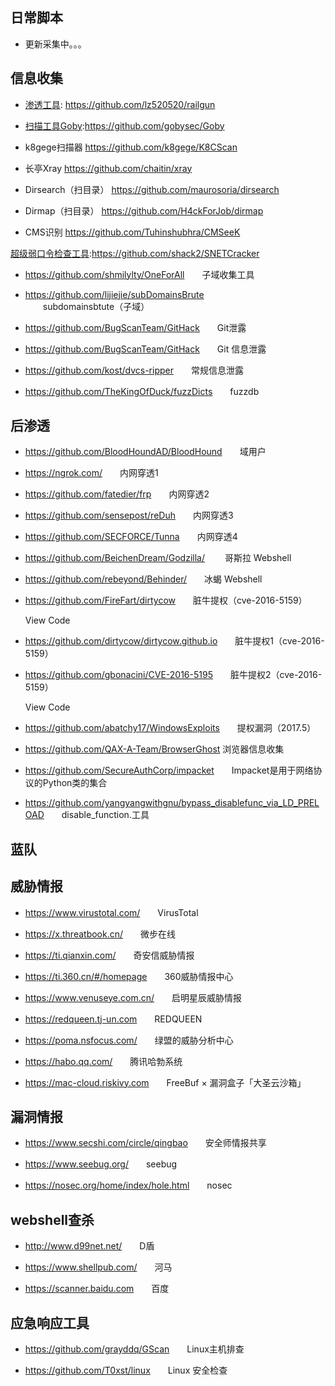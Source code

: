 <html>
<body marginheight="0"><h2>日常脚本</h2>
<ul>
<li>更新采集中。。。</li>
</ul>
<h2>信息收集</h2>
<ul>
<li><p><a href="https://github.com/lz520520/railgun">渗透工具</a>: <a href="https://github.com/lz520520/railgun">https://github.com/lz520520/railgun</a></p>
</li>
<li><p><a href="https://github.com/gobysec/Goby">扫描工具Goby</a>:<a href="https://github.com/gobysec/Goby">https://github.com/gobysec/Goby</a></p>
</li>
<li><p>k8gege扫描器 <a href="https://github.com/k8gege/K8CScan">https://github.com/k8gege/K8CScan</a>　　</p>
</li>
<li><p>长亭Xray <a href="https://github.com/chaitin/xray">https://github.com/chaitin/xray</a>　　</p>
</li>
<li><p>Dirsearch（扫目录） <a href="https://github.com/maurosoria/dirsearch">https://github.com/maurosoria/dirsearch</a>　　</p>
</li>
<li><p>Dirmap（扫目录） <a href="https://github.com/H4ckForJob/dirmap">https://github.com/H4ckForJob/dirmap</a>　　</p>
</li>
<li><p>CMS识别 <a href="https://github.com/Tuhinshubhra/CMSeeK">https://github.com/Tuhinshubhra/CMSeeK</a>　　</p>
</li>
</ul>
<p><a href="https://github.com/shack2/SNETCracker">超级弱口令检查工具</a>:<a href="https://github.com/shack2/SNETCracker">https://github.com/shack2/SNETCracker</a>　　


</p>
<ul>
<li><p><a href="https://github.com/shmilylty/OneForAll">https://github.com/shmilylty/OneForAll</a>　　子域收集工具</p>
</li>
<li><p><a href="https://github.com/lijiejie/subDomainsBrute">https://github.com/lijiejie/subDomainsBrute</a>　　subdomainsbtute（子域）</p>
</li>
</ul>
<ul>
<li><p><a href="https://github.com/BugScanTeam/GitHack">https://github.com/BugScanTeam/GitHack</a>　　Git泄露</p>
</li>
<li><p><a href="https://github.com/BugScanTeam/GitHack">https://github.com/BugScanTeam/GitHack</a>　　Git 信息泄露</p>
</li>
<li><p><a href="https://github.com/kost/dvcs-ripper">https://github.com/kost/dvcs-ripper</a>　　常规信息泄露</p>
</li>
</ul>
<ul>
<li><a href="https://github.com/TheKingOfDuck/fuzzDicts">https://github.com/TheKingOfDuck/fuzzDicts</a>　　fuzzdb</li>
</ul>
<h2>后渗透</h2>
<ul>
<li><p><a href="https://github.com/BloodHoundAD/BloodHound">https://github.com/BloodHoundAD/BloodHound</a>　　域用户</p>
</li>
<li><p><a href="https://ngrok.com/">https://ngrok.com/</a>　　内网穿透1</p>
</li>
<li><p><a href="https://github.com/fatedier/frp">https://github.com/fatedier/frp</a>　　内网穿透2</p>
</li>
<li><p><a href="https://github.com/sensepost/reDuh">https://github.com/sensepost/reDuh</a>　　内网穿透3</p>
</li>
<li><p><a href="https://github.com/SECFORCE/Tunna">https://github.com/SECFORCE/Tunna</a>　　内网穿透4</p>
</li>
<li><p><a href="https://github.com/BeichenDream/Godzilla/">https://github.com/BeichenDream/Godzilla/</a> 　　哥斯拉 Webshell</p>
</li>
<li><p><a href="https://github.com/rebeyond/Behinder/">https://github.com/rebeyond/Behinder/</a>　　冰蝎 Webshell</p>
</li>
<li><p><a href="https://github.com/FireFart/dirtycow">https://github.com/FireFart/dirtycow</a>　　脏牛提权（cve-2016-5159）</p>
<p>View Code</p>
</li>
<li><p><a href="https://github.com/dirtycow/dirtycow.github.io">https://github.com/dirtycow/dirtycow.github.io</a>　　脏牛提权1（cve-2016-5159）</p>
</li>
<li><p><a href="https://github.com/gbonacini/CVE-2016-5195">https://github.com/gbonacini/CVE-2016-5195</a>　　脏牛提权2（cve-2016-5159）</p>
<p>View Code</p>
</li>
<li><p><a href="https://github.com/abatchy17/WindowsExploits">https://github.com/abatchy17/WindowsExploits</a>　　提权漏洞（2017.5）</p>
</li>
<li><p><a href="https://github.com/QAX-A-Team/BrowserGhost">https://github.com/QAX-A-Team/BrowserGhost</a>      浏览器信息收集</p>
</li>
<li><p><a href="https://github.com/SecureAuthCorp/impacket">https://github.com/SecureAuthCorp/impacket</a>　　Impacket是用于网络协议的Python类的集合</p>
</li>
<li><p><a href="https://github.com/yangyangwithgnu/bypass_disablefunc_via_LD_PRELOAD">https://github.com/yangyangwithgnu/bypass_disablefunc_via_LD_PRELOAD</a>　　disable_function.工具</p>
</li>
</ul>
<h2>蓝队</h2>
<h2>威胁情报</h2>
<ul>
<li><p><a href="https://www.virustotal.com/">https://www.virustotal.com/</a>　　VirusTotal</p>
</li>
<li><p><a href="https://x.threatbook.cn/">https://x.threatbook.cn/</a>　　微步在线</p>
</li>
<li><p><a href="https://ti.qianxin.com/">https://ti.qianxin.com/</a>　　奇安信威胁情报</p>
</li>
<li><p><a href="https://ti.360.cn/#/homepage">https://ti.360.cn/#/homepage</a>　　360威胁情报中心</p>
</li>
<li><p><a href="https://www.venuseye.com.cn/">https://www.venuseye.com.cn/</a>　　启明星辰威胁情报</p>
</li>
<li><p><a href="https://redqueen.tj-un.com">https://redqueen.tj-un.com</a>　　REDQUEEN</p>
</li>
<li><p><a href="https://poma.nsfocus.com/">https://poma.nsfocus.com/</a>　　绿盟的威胁分析中心</p>
</li>
<li><p><a href="https://habo.qq.com/">https://habo.qq.com/</a>　　腾讯哈勃系统</p>
</li>
<li><p><a href="https://mac-cloud.riskivy.com">https://mac-cloud.riskivy.com</a>　　FreeBuf × 漏洞盒子「大圣云沙箱」</p>
</li>
</ul>
<h2>漏洞情报</h2>
<ul>
<li><p><a href="https://www.secshi.com/circle/qingbao">https://www.secshi.com/circle/qingbao</a>　　安全师情报共享</p>
</li>
<li><p><a href="https://www.seebug.org/">https://www.seebug.org/</a>　　seebug</p>
</li>
<li><p><a href="https://nosec.org/home/index/hole.html">https://nosec.org/home/index/hole.html</a>　　nosec</p>
</li>
</ul>
<h2>webshell查杀</h2>
<ul>
<li><p><a href="http://www.d99net.net/">http://www.d99net.net/</a>　　D盾 </p>
</li>
<li><p><a href="https://www.shellpub.com/">https://www.shellpub.com/</a>　　河马</p>
</li>
<li><p><a href="https://scanner.baidu.com">https://scanner.baidu.com</a>　　百度</p>
</li>
</ul>
<h2>应急响应工具</h2>
<ul>
<li><p><a href="https://github.com/grayddq/GScan">https://github.com/grayddq/GScan</a>　　Linux主机排查</p>
</li>
<li><p><a href="https://github.com/T0xst/linux">https://github.com/T0xst/linux</a>　　Linux 安全检查</p>
</li>
</ul>
</body></html>
